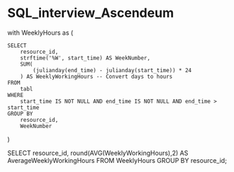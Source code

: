 # SQL_interview_Ascendeum


with WeeklyHours as (
  
    SELECT
        resource_id,
        strftime('%W', start_time) AS WeekNumber, 
        SUM(
            (julianday(end_time) - julianday(start_time)) * 24
        ) AS WeeklyWorkingHours -- Convert days to hours
    FROM
        tabl
    WHERE
        start_time IS NOT NULL AND end_time IS NOT NULL AND end_time > start_time
    GROUP BY
        resource_id,
        WeekNumber
)

SELECT
    resource_id,
    round(AVG(WeeklyWorkingHours),2) AS AverageWeeklyWorkingHours
FROM WeeklyHours
GROUP BY
    resource_id;

